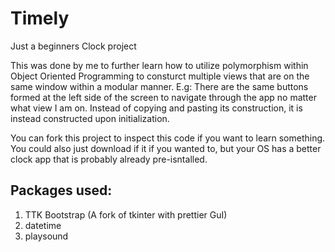 # Timely
Just a beginners Clock project

This was done by me to further learn how to utilize polymorphism within Object Oriented Programming to consturct multiple views that are on the same window within a modular manner.
E.g: There are the same buttons formed at the left side of the screen to navigate through the app no matter what view I am on. Instead of copying and pasting its construction, it is instead constructed upon initialization.

You can fork this project to inspect this code if you want to learn something. You could also just download if it if you wanted to, but your OS has a better clock app that is probably already pre-isntalled.

## Packages used:
1. TTK Bootstrap (A fork of tkinter with prettier GuI)
2. datetime
3. playsound

